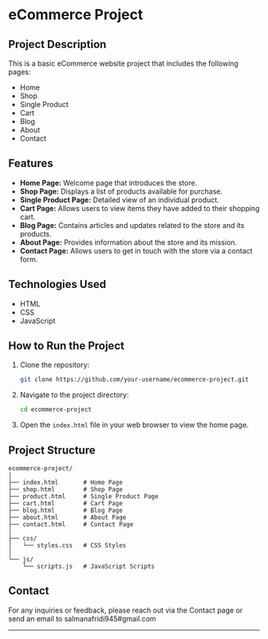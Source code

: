 # eCommerce Project

## Project Description
This is a basic eCommerce website project that includes the following pages:
- Home
- Shop
- Single Product
- Cart
- Blog
- About
- Contact

## Features
- **Home Page:** Welcome page that introduces the store.
- **Shop Page:** Displays a list of products available for purchase.
- **Single Product Page:** Detailed view of an individual product.
- **Cart Page:** Allows users to view items they have added to their shopping cart.
- **Blog Page:** Contains articles and updates related to the store and its products.
- **About Page:** Provides information about the store and its mission.
- **Contact Page:** Allows users to get in touch with the store via a contact form.

## Technologies Used
- HTML
- CSS
- JavaScript

## How to Run the Project
1. Clone the repository:
   ```bash
   git clone https://github.com/your-username/ecommerce-project.git
   ```
2. Navigate to the project directory:
   ```bash
   cd ecommerce-project
   ```
3. Open the `index.html` file in your web browser to view the home page.

## Project Structure
```
ecommerce-project/
│
├── index.html       # Home Page
├── shop.html        # Shop Page
├── product.html     # Single Product Page
├── cart.html        # Cart Page
├── blog.html        # Blog Page
├── about.html       # About Page
├── contact.html     # Contact Page
│
├── css/
│   └── styles.css   # CSS Styles
│
└── js/
    └── scripts.js   # JavaScript Scripts
```

## Contact
For any inquiries or feedback, please reach out via the Contact page or send an email to salmanafridi945#gmail.com

---
